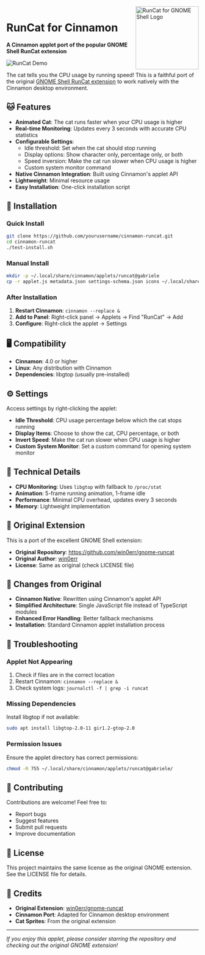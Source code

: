 <img height="165" src="src/resources/se.kolesnikov.runcat.svg" alt="RunCat for GNOME Shell Logo" align="right" />

# RunCat for Cinnamon

**A Cinnamon applet port of the popular GNOME Shell RunCat extension**

![RunCat Demo](assets/runcat-header.gif)

The cat tells you the CPU usage by running speed! This is a faithful port of the original [GNOME Shell RunCat extension](https://github.com/win0err/gnome-runcat) to work natively with the Cinnamon desktop environment.

## 🐱 Features

- **Animated Cat**: The cat runs faster when your CPU usage is higher
- **Real-time Monitoring**: Updates every 3 seconds with accurate CPU statistics
- **Configurable Settings**:
  - Idle threshold: Set when the cat should stop running
  - Display options: Show character only, percentage only, or both
  - Speed inversion: Make the cat run slower when CPU usage is higher
  - Custom system monitor command
- **Native Cinnamon Integration**: Built using Cinnamon's applet API
- **Lightweight**: Minimal resource usage
- **Easy Installation**: One-click installation script

## 🚀 Installation

### Quick Install
```bash
git clone https://github.com/yourusername/cinnamon-runcat.git
cd cinnamon-runcat
./test-install.sh
```

### Manual Install
```bash
mkdir -p ~/.local/share/cinnamon/applets/runcat@gabriele
cp -r applet.js metadata.json settings-schema.json icons ~/.local/share/cinnamon/applets/runcat@gabriele/
```

### After Installation
1. **Restart Cinnamon**: `cinnamon --replace &`
2. **Add to Panel**: Right-click panel → Applets → Find "RunCat" → Add
3. **Configure**: Right-click the applet → Settings

## 🖥️ Compatibility

- **Cinnamon**: 4.0 or higher
- **Linux**: Any distribution with Cinnamon
- **Dependencies**: libgtop (usually pre-installed)

## ⚙️ Settings

Access settings by right-clicking the applet:

- **Idle Threshold**: CPU usage percentage below which the cat stops running
- **Display Items**: Choose to show the cat, CPU percentage, or both
- **Invert Speed**: Make the cat run slower when CPU usage is higher
- **Custom System Monitor**: Set a custom command for opening system monitor

## 🔧 Technical Details

- **CPU Monitoring**: Uses `libgtop` with fallback to `/proc/stat`
- **Animation**: 5-frame running animation, 1-frame idle
- **Performance**: Minimal CPU overhead, updates every 3 seconds
- **Memory**: Lightweight implementation

## 🎨 Original Extension

This is a port of the excellent GNOME Shell extension:
- **Original Repository**: https://github.com/win0err/gnome-runcat
- **Original Author**: [win0err](https://github.com/win0err)
- **License**: Same as original (check LICENSE file)

## 📝 Changes from Original

- **Cinnamon Native**: Rewritten using Cinnamon's applet API
- **Simplified Architecture**: Single JavaScript file instead of TypeScript modules
- **Enhanced Error Handling**: Better fallback mechanisms
- **Installation**: Standard Cinnamon applet installation process

## 🐛 Troubleshooting

### Applet Not Appearing
1. Check if files are in the correct location
2. Restart Cinnamon: `cinnamon --replace &`
3. Check system logs: `journalctl -f | grep -i runcat`

### Missing Dependencies
Install libgtop if not available:
```bash
sudo apt install libgtop-2.0-11 gir1.2-gtop-2.0
```

### Permission Issues
Ensure the applet directory has correct permissions:
```bash
chmod -R 755 ~/.local/share/cinnamon/applets/runcat@gabriele/
```

## 🤝 Contributing

Contributions are welcome! Feel free to:
- Report bugs
- Suggest features
- Submit pull requests
- Improve documentation

## 📜 License

This project maintains the same license as the original GNOME extension. See the LICENSE file for details.

## 🙏 Credits

- **Original Extension**: [win0err/gnome-runcat](https://github.com/win0err/gnome-runcat)
- **Cinnamon Port**: Adapted for Cinnamon desktop environment
- **Cat Sprites**: From the original extension

---

*If you enjoy this applet, please consider starring the repository and checking out the original GNOME extension!*
